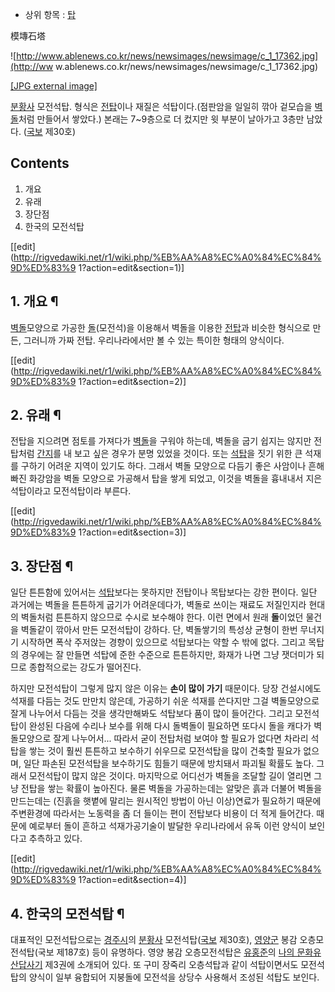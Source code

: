   * 상위 항목 : [탑](%ED%83%91.md)  

模塼石塔

![http://www.ablenews.co.kr/news/newsimages/newsimage/c_1_17362.jpg](http://ww
w.ablenews.co.kr/news/newsimages/newsimage/c_1_17362.jpg)

[[JPG external
image]](http://www.ablenews.co.kr/news/newsimages/newsimage/c_1_17362.jpg)

  
[분황사](%EB%B6%84%ED%99%A9%EC%82%AC.md) 모전석탑. 형식은
[전탑](%EC%A0%84%ED%83%91.md)이나 재질은 석탑이다.(점판암을 일일히 깎아 겉모습을
[벽돌](%EB%B2%BD%EB%8F%8C.md)처럼 만들어서 쌓았다.) 본래는 7~9층으로 더 컸지만 윗 부분이 날아가고 3층만
남았다. ([국보](%EA%B5%AD%EB%B3%B4.md) 제30호)

## Contents

    

1. 개요 
2. 유래 
3. 장단점 
4. 한국의 모전석탑 

[[edit](http://rigvedawiki.net/r1/wiki.php/%EB%AA%A8%EC%A0%84%EC%84%9D%ED%83%9
1?action=edit&section=1)]

## 1. 개요 ¶

[벽돌](%EB%B2%BD%EB%8F%8C.md)모양으로 가공한 [돌](%EB%8F%8C.md)(모전석)을 이용해서 벽돌을 이용한
[전탑](%EC%A0%84%ED%83%91.md)과 비슷한 형식으로 만든, 그러니까 가짜 전탑. 우리나라에서만 볼 수 있는 특이한
형태의 양식이다.

  

[[edit](http://rigvedawiki.net/r1/wiki.php/%EB%AA%A8%EC%A0%84%EC%84%9D%ED%83%9
1?action=edit&section=2)]

## 2. 유래 ¶

전탑을 지으려면 점토를 가져다가 [벽돌](%EB%B2%BD%EB%8F%8C.md)을 구워야 하는데, 벽돌을 굽기 쉽지는 않지만 전탑처럼
[간지](%EA%B0%84%EC%A7%80.md)를 내 보고 싶은 경우가 분명 있었을 것이다. 또는
[석탑](%EC%84%9D%ED%83%91.md)을 짓기 위한 큰 석재를 구하기 어려운 지역이 있기도 하다. 그래서 벽돌 모양으로
다듬기 좋은 사암이나 흔해빠진 화강암을 벽돌 모양으로 가공해서 탑을 쌓게 되었고, 이것을 벽돌을 흉내내서 지은 석탑이라고 모전석탑이라
부른다.

  

[[edit](http://rigvedawiki.net/r1/wiki.php/%EB%AA%A8%EC%A0%84%EC%84%9D%ED%83%9
1?action=edit&section=3)]

## 3. 장단점 ¶

일단 튼튼함에 있어서는 [석탑](%EC%84%9D%ED%83%91.md)보다는 못하지만 전탑이나 목탑보다는 강한 편이다. 일단 과거에는
벽돌을 튼튼하게 굽기가 어려운데다가, 벽돌로 쓰이는 재료도 저질인지라 현대의 벽돌처럼 튼튼하지 않으므로 수시로 보수해야 한다. 이런 면에서
원래 **돌**이었던 물건을 벽돌같이 깎아서 만든 모전석탑이 강하다. 단, 벽돌쌓기의 특성상 균형이 한번 무너지기 시작하면 폭삭 주저앉는
경향이 있으므로 석탑보다는 약할 수 밖에 없다. 그리고 목탑의 경우에는 잘 만들면 석탑에 준한 수준으로 튼튼하지만, 화재가 나면 그냥
잿더미가 되므로 종합적으로는 강도가 떨어진다.

  

하지만 모전석탑이 그렇게 많지 않은 이유는 **손이 많이 가기** 때문이다. 당장 건설시에도 석재를 다듬는 것도 만만치 않은데, 가공하기
쉬운 석재를 쓴다지만 그걸 벽돌모양으로 잘게 나누어서 다듬는 것을 생각만해봐도 석탑보다 품이 많이 들어간다. 그리고 모전석탑이 완성된 다음에
수리나 보수를 위해 다시 돌벽돌이 필요하면 또다시 돌을 캐다가 벽돌모양으로 잘게 나누어서... 따라서 굳이 전탑처럼 보여야 할 필요가 없다면
차라리 석탑을 쌓는 것이 훨씬 튼튼하고 보수하기 쉬우므로 모전석탑을 많이 건축할 필요가 없으며, 일단 파손된 모전석탑을 보수하기도 힘들기
때문에 방치돼서 파괴될 확률도 높다. 그래서 모전석탑이 많지 않은 것이다. 마지막으로 어디선가 벽돌을 조달할 길이 열리면 그냥 전탑을 쌓는
확률이 높아진다. 물론 벽돌을 가공하는데는 알맞은 흙과 더불어 벽돌을 만드는데는 (진흙을 햇볕에 말리는 원시적인 방법이 아닌 이상)연료가
필요하기 때문에 주변환경에 따라서는 노동력을 좀 더 들이는 편이 전탑보다 비용이 더 적게 들어간다. 때문에 예로부터 돌이 흔하고
석재가공기술이 발달한 우리나라에서 유독 이런 양식이 보인다고 추측하고 있다.

  

[[edit](http://rigvedawiki.net/r1/wiki.php/%EB%AA%A8%EC%A0%84%EC%84%9D%ED%83%9
1?action=edit&section=4)]

## 4. 한국의 모전석탑 ¶

대표적인 모전석탑으로는 [경주시](%EA%B2%BD%EC%A3%BC%EC%8B%9C.md)의
[분황사](%EB%B6%84%ED%99%A9%EC%82%AC.md) 모전석탑([국보](%EA%B5%AD%EB%B3%B4.md)
제30호), [영양군](%EC%98%81%EC%96%91%EA%B5%B0.md) 봉감 오층모전석탑(국보 제187호) 등이 유명하다.
영양 봉감 오층모전석탑은 [유홍준](%EC%9C%A0%ED%99%8D%EC%A4%80.md)의 [나의 문화유산답사기](%EB%82%98%EC%9D%98%20%EB%AC%B8%ED%99%94%EC%9C%A0%EC%82%B0%EB%8B%B5%EC%82%AC%EA%B8%B0.md) 제3권에 소개되어 있다. 또 구미 장죽리 오층석탑과 같이 석탑이면서도 모전석탑의 양식이 일부 융합되어 지붕돌에 모전석을 상당수
사용해서 조성된 석탑도 보인다.

